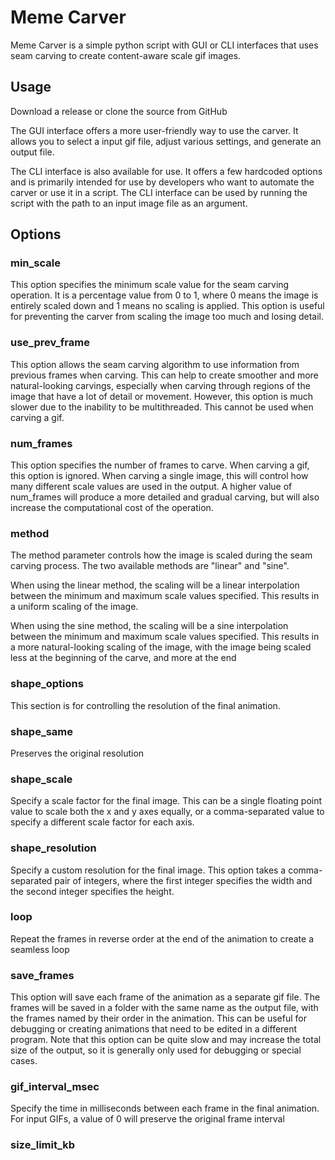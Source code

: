 # Meme Carver

Meme Carver is a simple python script with GUI or CLI interfaces that uses seam carving to create content-aware scale gif images.

## Usage

Download a release or clone the source from GitHub

The GUI interface offers a more user-friendly way to use the carver. It allows you to select a input gif file, adjust various settings, and generate an output file.

The CLI interface is also available for use. It offers a few hardcoded options and is primarily intended for use by developers who want to automate the carver or use it in a script.
The CLI interface can be used by running the script with the path to an input image file as an argument.

## Options

### min_scale
This option specifies the minimum scale value for the seam carving operation. It is a percentage value from 0 to 1, where 0 means the image is entirely scaled down and 1 means no scaling is applied. This option is useful for preventing the carver from scaling the image too much and losing detail.

### use_prev_frame
This option allows the seam carving algorithm to use information from previous frames when carving. This can help to create smoother and more natural-looking carvings, especially when carving through regions of the image that have a lot of detail or movement. However, this option is much slower due to the inability to be multithreaded. This cannot be used when carving a gif.

### num_frames
This option specifies the number of frames to carve. When carving a gif, this option is ignored. When carving a single image, this will control how many different scale values are used in the output. A higher value of num_frames will produce a more detailed and gradual carving, but will also increase the computational cost of the operation.

### method

The method parameter controls how the image is scaled during the seam carving process. The two available methods are "linear" and "sine".

When using the linear method, the scaling will be a linear interpolation between the minimum and maximum scale values specified. This results in a uniform scaling of the image.

When using the sine method, the scaling will be a sine interpolation between the minimum and maximum scale values specified. This results in a more natural-looking scaling of the image, with the image being scaled less at the beginning of the carve, and more at the end

### shape_options
This section is for controlling the resolution of the final animation.

### shape_same
Preserves the original resolution

### shape_scale
Specify a scale factor for the final image. This can be a single floating point value to scale both the x and y axes equally, or a comma-separated value to specify a different scale factor for each axis.

### shape_resolution
Specify a custom resolution for the final image. This option takes a comma-separated pair of integers, where the first integer specifies the width and the second integer specifies the height.

### loop
Repeat the frames in reverse order at the end of the animation to create a seamless loop

### save_frames
This option will save each frame of the animation as a separate gif file. The frames will be saved in a folder with the same name as the output file, with the frames named by their order in the animation. This can be useful for debugging or creating animations that need to be edited in a different program. Note that this option can be quite slow and may increase the total size of the output, so it is generally only used for debugging or special cases.

### gif_interval_msec
Specify the time in milliseconds between each frame in the final animation. For input GIFs, a value of 0 will preserve the original frame interval

### size_limit_kb

